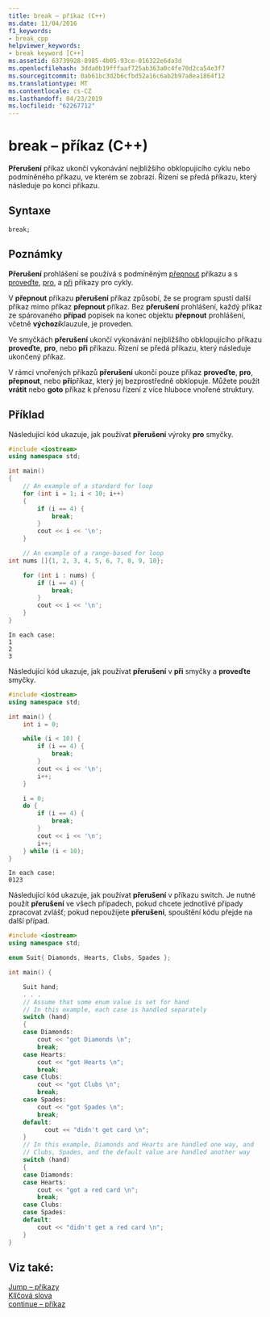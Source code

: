 ```yaml
---
title: break – příkaz (C++)
ms.date: 11/04/2016
f1_keywords:
- break_cpp
helpviewer_keywords:
- break keyword [C++]
ms.assetid: 63739928-8985-4b05-93ce-016322e6da3d
ms.openlocfilehash: 3dda0b19fffaaf725ab363a0c4fe70d2ca54e3f7
ms.sourcegitcommit: 0ab61bc3d2b6cfbd52a16c6ab2b97a8ea1864f12
ms.translationtype: MT
ms.contentlocale: cs-CZ
ms.lasthandoff: 04/23/2019
ms.locfileid: "62267712"
---
```

# <a name="break-statement-c"></a>break – příkaz (C++)

**Přerušení** příkaz ukončí vykonávání nejbližšího obklopujícího cyklu nebo podmíněného příkazu, ve kterém se zobrazí. Řízení se předá příkazu, který následuje po konci příkazu.

## <a name="syntax"></a>Syntaxe

```
break;
```

## <a name="remarks"></a>Poznámky

**Přerušení** prohlášení se používá s podmíněným [přepnout](../cpp/switch-statement-cpp.md) příkazu a s [proveďte](../cpp/do-while-statement-cpp.md), [pro](../cpp/for-statement-cpp.md), a [při](../cpp/while-statement-cpp.md) příkazy pro cykly.

V **přepnout** příkazu **přerušení** příkaz způsobí, že se program spustí další příkaz mimo příkaz **přepnout** příkaz. Bez **přerušení** prohlášení, každý příkaz ze spárovaného **případ** popisek na konec objektu **přepnout** prohlášení, včetně **výchozí**klauzule, je proveden.

Ve smyčkách **přerušení** ukončí vykonávání nejbližšího obklopujícího příkazu **proveďte**, **pro**, nebo **při** příkazu. Řízení se předá příkazu, který následuje ukončený příkaz.

V rámci vnořených příkazů **přerušení** ukončí pouze příkaz **proveďte**, **pro**, **přepnout**, nebo **při**příkaz, který jej bezprostředně obklopuje. Můžete použít **vrátit** nebo **goto** příkaz k přenosu řízení z více hluboce vnořené struktury.

## <a name="example"></a>Příklad

Následující kód ukazuje, jak používat **přerušení** výroky **pro** smyčky.

```cpp
#include <iostream>
using namespace std;

int main()
{
    // An example of a standard for loop
    for (int i = 1; i < 10; i++)
    {
        if (i == 4) {
            break;
        }
        cout << i << '\n';
    }

    // An example of a range-based for loop
int nums []{1, 2, 3, 4, 5, 6, 7, 8, 9, 10};

    for (int i : nums) {
        if (i == 4) {
            break;
        }
        cout << i << '\n';
    }
}
```

```Output
In each case:
1
2
3
```

Následující kód ukazuje, jak používat **přerušení** v **při** smyčky a **proveďte** smyčky.

```cpp
#include <iostream>
using namespace std;

int main() {
    int i = 0;

    while (i < 10) {
        if (i == 4) {
            break;
        }
        cout << i << '\n';
        i++;
    }

    i = 0;
    do {
        if (i == 4) {
            break;
        }
        cout << i << '\n';
        i++;
    } while (i < 10);
}
```

```Output
In each case:
0123
```

Následující kód ukazuje, jak používat **přerušení** v příkazu switch. Je nutné použít **přerušení** ve všech případech, pokud chcete jednotlivé případy zpracovat zvlášť; pokud nepoužijete **přerušení**, spouštění kódu přejde na další případ.

```cpp
#include <iostream>
using namespace std;

enum Suit{ Diamonds, Hearts, Clubs, Spades };

int main() {

    Suit hand;
    . . .
    // Assume that some enum value is set for hand
    // In this example, each case is handled separately
    switch (hand)
    {
    case Diamonds:
        cout << "got Diamonds \n";
        break;
    case Hearts:
        cout << "got Hearts \n";
        break;
    case Clubs:
        cout << "got Clubs \n";
        break;
    case Spades:
        cout << "got Spades \n";
        break;
    default:
          cout << "didn't get card \n";
    }
    // In this example, Diamonds and Hearts are handled one way, and
    // Clubs, Spades, and the default value are handled another way
    switch (hand)
    {
    case Diamonds:
    case Hearts:
        cout << "got a red card \n";
        break;
    case Clubs:
    case Spades:
    default:
        cout << "didn't get a red card \n";
    }
}
```

## <a name="see-also"></a>Viz také:

[Jump – příkazy](../cpp/jump-statements-cpp.md)<br/>
[Klíčová slova](../cpp/keywords-cpp.md)<br/>
[continue – příkaz](../cpp/continue-statement-cpp.md)